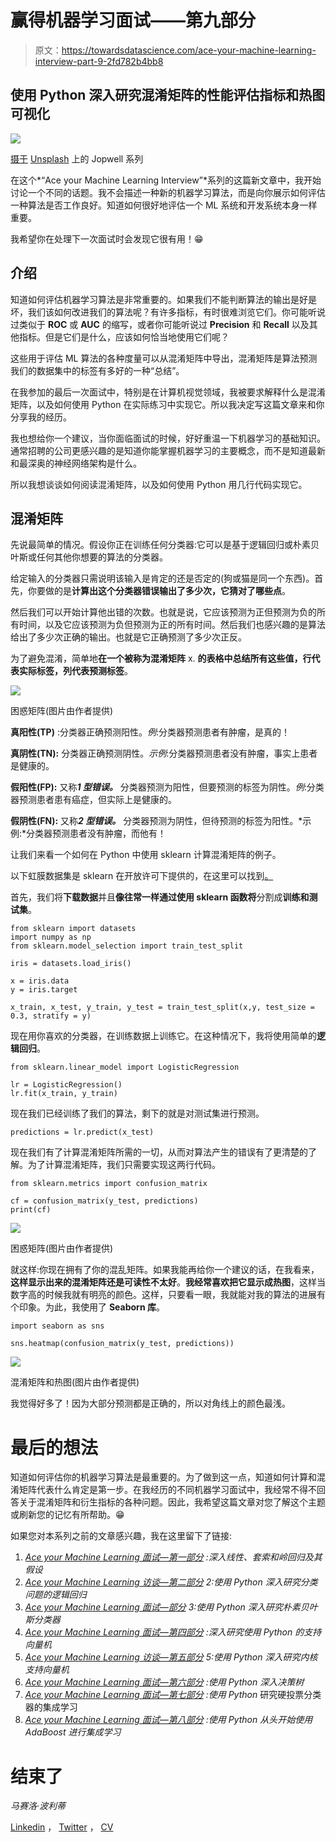 # 赢得机器学习面试——第九部分

> 原文：<https://towardsdatascience.com/ace-your-machine-learning-interview-part-9-2fd782b4bb8>

## 使用 Python 深入研究混淆矩阵的性能评估指标和热图可视化

![](img/87df48a293544e546962f6c2ea568d50.png)

[摄于](https://unsplash.com/@jopwell?utm_source=medium&utm_medium=referral) [Unsplash](https://unsplash.com?utm_source=medium&utm_medium=referral) 上的 Jopwell 系列

在这个*“Ace your Machine Learning Interview”*系列的这篇新文章中，我开始讨论一个不同的话题。我不会描述一种新的机器学习算法，而是向你展示如何评估一种算法是否工作良好。知道如何很好地评估一个 ML 系统和开发系统本身一样重要。

我希望你在处理下一次面试时会发现它很有用！😁

## 介绍

知道如何评估机器学习算法是非常重要的。如果我们不能判断算法的输出是好是坏，我们该如何改进我们的算法呢？有许多指标，有时很难浏览它们。你可能听说过类似于 **ROC** 或 **AUC** 的缩写，或者你可能听说过 **Precision** 和 **Recall** 以及其他指标。但是它们是什么，应该如何恰当地使用它们呢？

这些用于评估 ML 算法的各种度量可以从混淆矩阵中导出，混淆矩阵是算法预测我们的数据集中的标签有多好的一种“总结”。

在我参加的最后一次面试中，特别是在计算机视觉领域，我被要求解释什么是混淆矩阵，以及如何使用 Python 在实际练习中实现它。所以我决定写这篇文章来和你分享我的经历。

我也想给你一个建议，当你面临面试的时候，好好重温一下机器学习的基础知识。通常招聘的公司更感兴趣的是知道你能掌握机器学习的主要概念，而不是知道最新和最深奥的神经网络架构是什么。

所以我想谈谈如何阅读混淆矩阵，以及如何使用 Python 用几行代码实现它。

## 混淆矩阵

先说最简单的情况。假设你正在训练任何分类器:它可以是基于逻辑回归或朴素贝叶斯或任何其他你想要的算法的分类器。

给定输入的分类器只需说明该输入是肯定的还是否定的(狗或猫是同一个东西)。首先，你要做的是**计算出这个分类器错误输出了多少次，它猜对了哪些点**。

然后我们可以开始计算他出错的次数。也就是说，它应该预测为正但预测为负的所有时间，以及它应该预测为负但预测为正的所有时间。然后我们也感兴趣的是算法给出了多少次正确的输出。也就是它正确预测了多少次正反。

为了避免混淆，简单地**在一个被称为混淆矩阵** x. **的表格中总结所有这些值，行代表实际标签，列代表预测标签**。

![](img/e574c2602e6325b0d0f852c4520c24cb.png)

困惑矩阵(图片由作者提供)

**真阳性(TP)** :分类器正确预测阳性。*例*:分类器预测患者有肿瘤，是真的！

**真阴性(TN):** 分类器正确预测阴性。*示例*:分类器预测患者没有肿瘤，事实上患者是健康的。

**假阳性(FP):** 又称***1 型错误。*** 分类器预测为阳性，但要预测的标签为阴性。*例*:分类器预测患者患有癌症，但实际上是健康的。

**假阴性(FN):** 又称***2 型错误。*** 分类器预测为阴性，但待预测的标签为阳性。*示例:*分类器预测患者没有肿瘤，而他有！

让我们来看一个如何在 Python 中使用 sklearn 计算混淆矩阵的例子。

以下虹膜数据集是 sklearn 在开放许可下提供的，在这里可以找到[。](https://scikit-learn.org/stable/modules/generated/sklearn.datasets.load_iris.html#)

首先，我们将**下载数据**并且**像往常一样通过使用 sklearn 函数将**分割成**训练和测试集**。

```
from sklearn import datasets
import numpy as np
from sklearn.model_selection import train_test_split

iris = datasets.load_iris()

x = iris.data
y = iris.target

x_train, x_test, y_train, y_test = train_test_split(x,y, test_size = 0.3, stratify = y)
```

现在用你喜欢的分类器，在训练数据上训练它。在这种情况下，我将使用简单的**逻辑回归**。

```
from sklearn.linear_model import LogisticRegression

lr = LogisticRegression()
lr.fit(x_train, y_train)
```

现在我们已经训练了我们的算法，剩下的就是对测试集进行预测。

```
predictions = lr.predict(x_test)
```

现在我们有了计算混淆矩阵所需的一切，从而对算法产生的错误有了更清楚的了解。为了计算混淆矩阵，我们只需要实现这两行代码。

```
from sklearn.metrics import confusion_matrix

cf = confusion_matrix(y_test, predictions)
print(cf)
```

![](img/efd63a0bffa504fe2bb1f7dc0885b388.png)

困惑矩阵(图片由作者提供)

就这样:你现在拥有了你的混乱矩阵。如果我能再给你一个建议的话，在我看来，**这样显示出来的混淆矩阵还是可读性不太好**。**我经常喜欢把它显示成热图**，这样当数字高的时候我就有明亮的颜色。这样，只要看一眼，我就能对我的算法的进展有个印象。为此，我使用了 **Seaborn 库**。

```
import seaborn as sns

sns.heatmap(confusion_matrix(y_test, predictions))
```

![](img/868fe2069255cddc6686ada7af22ccad.png)

混淆矩阵和热图(图片由作者提供)

我觉得好多了！因为大部分预测都是正确的，所以对角线上的颜色最浅。

# 最后的想法

知道如何评估你的机器学习算法是最重要的。为了做到这一点，知道如何计算和混淆矩阵代表什么肯定是第一步。在我经历的不同机器学习面试中，我经常不得不回答关于混淆矩阵和衍生指标的各种问题。因此，我希望这篇文章对您了解这个主题或刷新您的记忆有所帮助。😁

如果您对本系列之前的文章感兴趣，我在这里留下了链接:

1.  [*Ace your Machine Learning 面试—第一部分*](/ace-your-machine-learning-interview-part-1-e6a5897e6844) *:深入线性、套索和岭回归及其假设*
2.  [*Ace your Machine Learning 访谈—第二部分*](/ace-your-machine-learning-interview-part-1-e6a5897e6844) *2:使用 Python 深入研究分类问题的逻辑回归*
3.  [*Ace your Machine Learning 面试—部分*](/ace-your-machine-learning-interview-part-1-e6a5897e6844) *3:使用 Python 深入研究朴素贝叶斯分类器*
4.  [*Ace your Machine Learning 面试—第四部分*](https://medium.com/p/e30b695ce63/edit) *:深入研究使用 Python 的支持向量机*
5.  [*Ace your Machine Learning 访谈—第五部分*](https://medium.com/p/e30b695ce63/edit) *5:使用 Python 深入研究内核支持向量机*
6.  [*Ace your Machine Learning 面试—第六部分*](https://medium.com/p/5f0d84e435a1/edit) *:使用 Python 深入决策树*
7.  [*Ace your Machine Learning 面试—第七部分*](https://medium.com/p/2688de34805f/edit) *:使用 Python* 研究硬投票分类器的集成学习
8.  [*Ace your Machine Learning 面试—第八部分*](https://medium.com/p/a9b94b8ed468/edit) *:使用 Python 从头开始使用 AdaBoost 进行集成学习*

# 结束了

*马赛洛·波利蒂*

[Linkedin](https://www.linkedin.com/in/marcello-politi/) ， [Twitter](https://twitter.com/_March08_) ， [CV](https://march-08.github.io/digital-cv/)